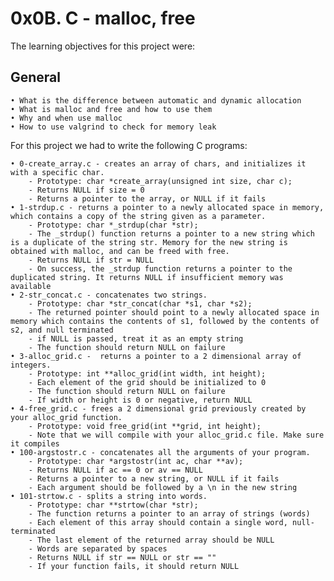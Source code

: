 # **0x0B. C - malloc, free**

The learning objectives for this project were:

## **General** 
	
	• What is the difference between automatic and dynamic allocation
	• What is malloc and free and how to use them
	• Why and when use malloc
	• How to use valgrind to check for memory leak

For this project we had to write the following C programs:

	• 0-create_array.c - creates an array of chars, and initializes it with a specific char.
		- Prototype: char *create_array(unsigned int size, char c);
		- Returns NULL if size = 0
		- Returns a pointer to the array, or NULL if it fails
	• 1-strdup.c - returns a pointer to a newly allocated space in memory, which contains a copy of the string given as a parameter.
		- Prototype: char *_strdup(char *str);
		- The _strdup() function returns a pointer to a new string which is a duplicate of the string str. Memory for the new string is obtained with malloc, and can be freed with free.
		- Returns NULL if str = NULL
		- On success, the _strdup function returns a pointer to the duplicated string. It returns NULL if insufficient memory was available
	• 2-str_concat.c - concatenates two strings.
		- Prototype: char *str_concat(char *s1, char *s2);
		- The returned pointer should point to a newly allocated space in memory which contains the contents of s1, followed by the contents of s2, and null terminated
		- if NULL is passed, treat it as an empty string
		- The function should return NULL on failure
	• 3-alloc_grid.c -  returns a pointer to a 2 dimensional array of integers.
		- Prototype: int **alloc_grid(int width, int height);
		- Each element of the grid should be initialized to 0
		- The function should return NULL on failure
		- If width or height is 0 or negative, return NULL
	• 4-free_grid.c - frees a 2 dimensional grid previously created by your alloc_grid function.
		- Prototype: void free_grid(int **grid, int height);
		- Note that we will compile with your alloc_grid.c file. Make sure it compiles
	• 100-argstostr.c - concatenates all the arguments of your program.
		- Prototype: char *argstostr(int ac, char **av);
		- Returns NULL if ac == 0 or av == NULL
		- Returns a pointer to a new string, or NULL if it fails
		- Each argument should be followed by a \n in the new string
	• 101-strtow.c - splits a string into words.
		- Prototype: char **strtow(char *str);
		- The function returns a pointer to an array of strings (words)
		- Each element of this array should contain a single word, null-terminated
		- The last element of the returned array should be NULL
		- Words are separated by spaces
		- Returns NULL if str == NULL or str == ""
		- If your function fails, it should return NULL
